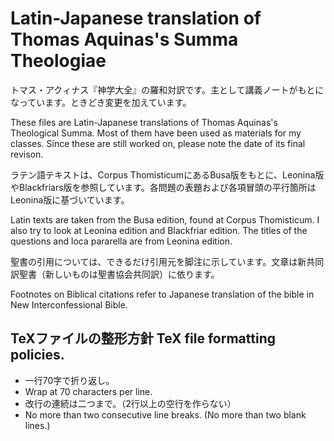 # Latin-Japanese translation of Thomas Aquinas's Summa Theologiae

トマス・アクィナス『神学大全』の羅和対訳です。主として講義ノートがもとになっています。ときどき変更を加えています。

These files are Latin-Japanese translations of Thomas Aquinas's Theological Summa. Most of them have been used as materials for my classes. Since these are still worked on, please note the date of its final revison.

ラテン語テキストは、Corpus ThomisticumにあるBusa版をもとに、Leonina版やBlackfriars版を参照しています。各問題の表題および各項冒頭の平行箇所はLeonina版に基づいています。

Latin texts are taken from the Busa edition, found at Corpus Thomisticum. I also try to look at Leonina edition and Blackfriar edition. The titles of the questions and loca pararella are from Leonina edition.

聖書の引用については、できるだけ引用元を脚注に示しています。文章は新共同訳聖書（新しいものは聖書協会共同訳）に依ります。

Footnotes on Biblical citations refer to Japanese translation of the bible in New Interconfessional Bible.

## TeXファイルの整形方針 TeX file formatting policies.

- 一行70字で折り返し。
- Wrap at 70 characters per line.
- 改行の連続は二つまで。（2行以上の空行を作らない）
- No more than two consecutive line breaks. (No more than two blank lines.)